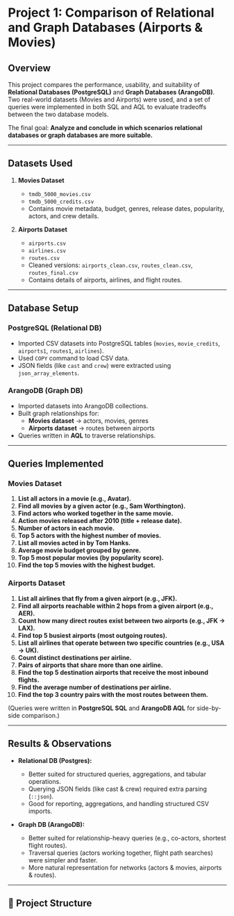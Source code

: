 # Project 1: Comparison of Relational and Graph Databases (Airports & Movies)

##  Overview
This project compares the performance, usability, and suitability of **Relational Databases (PostgreSQL)** and **Graph Databases (ArangoDB)**.  
Two real-world datasets (Movies and Airports) were used, and a set of queries were implemented in both SQL and AQL to evaluate tradeoffs between the two database models.  

The final goal: **Analyze and conclude in which scenarios relational databases or graph databases are more suitable.**

---

##  Datasets Used
1. **Movies Dataset**
   - `tmdb_5000_movies.csv`
   - `tmdb_5000_credits.csv`
   - Contains movie metadata, budget, genres, release dates, popularity, actors, and crew details.

2. **Airports Dataset**
   - `airports.csv`
   - `airlines.csv`
   - `routes.csv`
   - Cleaned versions: `airports_clean.csv`, `routes_clean.csv`, `routes_final.csv`
   - Contains details of airports, airlines, and flight routes.

---

##  Database Setup

### PostgreSQL (Relational DB)
- Imported CSV datasets into PostgreSQL tables (`movies`, `movie_credits`, `airports1`, `routes1`, `airlines`).
- Used `COPY` command to load CSV data.
- JSON fields (like `cast` and `crew`) were extracted using `json_array_elements`.

### ArangoDB (Graph DB)
- Imported datasets into ArangoDB collections.
- Built graph relationships for:
  - **Movies dataset** → actors, movies, genres
  - **Airports dataset** → routes between airports
- Queries written in **AQL** to traverse relationships.

---

##  Queries Implemented

### Movies Dataset
1. **List all actors in a movie (e.g., Avatar).**
2. **Find all movies by a given actor (e.g., Sam Worthington).**
3. **Find actors who worked together in the same movie.**
4. **Action movies released after 2010 (title + release date).**
5. **Number of actors in each movie.**
6. **Top 5 actors with the highest number of movies.**
7. **List all movies acted in by Tom Hanks.**
8. **Average movie budget grouped by genre.**
9. **Top 5 most popular movies (by popularity score).**
10. **Find the top 5 movies with the highest budget.**

### Airports Dataset
1. **List all airlines that fly from a given airport (e.g., JFK).**
2. **Find all airports reachable within 2 hops from a given airport (e.g., AER).**
3. **Count how many direct routes exist between two airports (e.g., JFK → LAX).**
4. **Find top 5 busiest airports (most outgoing routes).**
5. **List all airlines that operate between two specific countries (e.g., USA → UK).**
6. **Count distinct destinations per airline.**
7. **Pairs of airports that share more than one airline.**
8. **Find the top 5 destination airports that receive the most inbound flights.**
9. **Find the average number of destinations per airline.**
10. **Find the top 3 country pairs with the most routes between them.**


(Queries were written in **PostgreSQL SQL** and **ArangoDB AQL** for side-by-side comparison.)

---

## Results & Observations
- **Relational DB (Postgres):**
  - Better suited for structured queries, aggregations, and tabular operations.
  - Querying JSON fields (like cast & crew) required extra parsing (`::json`).
  - Good for reporting, aggregations, and handling structured CSV imports.

- **Graph DB (ArangoDB):**
  - Better suited for relationship-heavy queries (e.g., co-actors, shortest flight routes).
  - Traversal queries (actors working together, flight path searches) were simpler and faster.
  - More natural representation for networks (actors & movies, airports & routes).

---

## 📂 Project Structure


